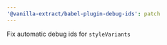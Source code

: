 ```yaml
---
'@vanilla-extract/babel-plugin-debug-ids': patch
---
```


Fix automatic debug ids for `styleVariants`
